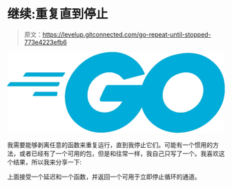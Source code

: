 # 继续:重复直到停止

> 原文：<https://levelup.gitconnected.com/go-repeat-until-stopped-773e4223efb6>

![](img/e58bbaaa3f60088d7b8b823cc1de95f3.png)

我需要能够剥离任意的函数来重复运行，直到我停止它们。可能有一个惯用的方法，或者已经有了一个可用的包，但是和往常一样，我自己只写了一个。我喜欢这个结果，所以我来分享一下:

上面接受一个延迟和一个函数，并返回一个可用于立即停止循环的通道。